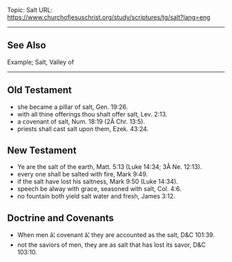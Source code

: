 Topic: Salt
URL: https://www.churchofjesuschrist.org/study/scriptures/tg/salt?lang=eng

---

## See Also

Example; Salt, Valley of

---

## Old Testament

- she became a pillar of salt, Gen. 19:26.
- with all thine offerings thou shalt offer salt, Lev. 2:13.
- a covenant of salt, Num. 18:19 (2Â Chr. 13:5).
- priests shall cast salt upon them, Ezek. 43:24.

## New Testament

- Ye are the salt of the earth, Matt. 5:13 (Luke 14:34; 3Â Ne. 12:13).
- every one shall be salted with fire, Mark 9:49.
- if the salt have lost his saltness, Mark 9:50 (Luke 14:34).
- speech be alway with grace, seasoned with salt, Col. 4:6.
- no fountain both yield salt water and fresh, James 3:12.

## Doctrine and Covenants

- When men â¦ covenant â¦ they are accounted as the salt, D&C 101:39.
- not the saviors of men, they are as salt that has lost its savor, D&C 103:10.

